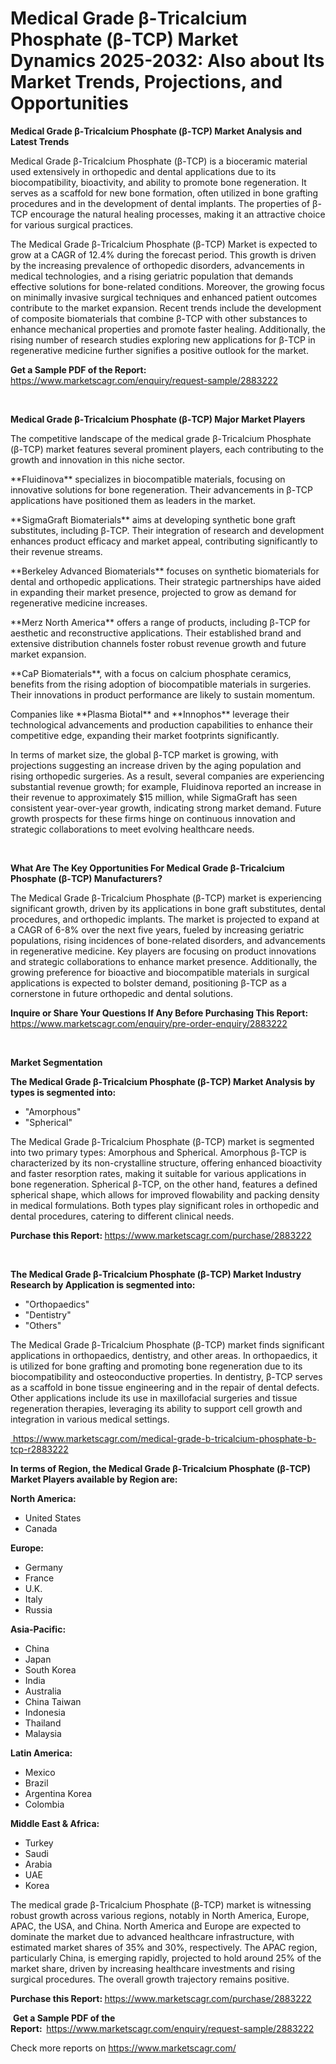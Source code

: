 <p><h1>Medical Grade β-Tricalcium Phosphate (β-TCP) Market Dynamics 2025-2032: Also about Its Market Trends, Projections, and Opportunities</h1></p><p><strong>Medical Grade β-Tricalcium Phosphate (β-TCP) Market Analysis and Latest Trends</strong></p>
<p><p>Medical Grade β-Tricalcium Phosphate (β-TCP) is a bioceramic material used extensively in orthopedic and dental applications due to its biocompatibility, bioactivity, and ability to promote bone regeneration. It serves as a scaffold for new bone formation, often utilized in bone grafting procedures and in the development of dental implants. The properties of β-TCP encourage the natural healing processes, making it an attractive choice for various surgical practices.</p><p>The Medical Grade β-Tricalcium Phosphate (β-TCP) Market is expected to grow at a CAGR of 12.4% during the forecast period. This growth is driven by the increasing prevalence of orthopedic disorders, advancements in medical technologies, and a rising geriatric population that demands effective solutions for bone-related conditions. Moreover, the growing focus on minimally invasive surgical techniques and enhanced patient outcomes contribute to the market expansion. Recent trends include the development of composite biomaterials that combine β-TCP with other substances to enhance mechanical properties and promote faster healing. Additionally, the rising number of research studies exploring new applications for β-TCP in regenerative medicine further signifies a positive outlook for the market.</p></p>
<p><strong>Get a Sample PDF of the Report:&nbsp;</strong> <a href="https://www.marketscagr.com/enquiry/request-sample/2883222?utm_campaign=3018&utm_medium=2&utm_source=Github&utm_content=ia&utm_term=13032025&utm_id=medical-grade-b-tricalcium-phosphate-b-tcp">https://www.marketscagr.com/enquiry/request-sample/2883222</a></p>
<p>&nbsp;</p>
<p><strong>Medical Grade β-Tricalcium Phosphate (β-TCP) Major Market Players</strong></p>
<p><p>The competitive landscape of the medical grade β-Tricalcium Phosphate (β-TCP) market features several prominent players, each contributing to the growth and innovation in this niche sector. </p><p>**Fluidinova** specializes in biocompatible materials, focusing on innovative solutions for bone regeneration. Their advancements in β-TCP applications have positioned them as leaders in the market.</p><p>**SigmaGraft Biomaterials** aims at developing synthetic bone graft substitutes, including β-TCP. Their integration of research and development enhances product efficacy and market appeal, contributing significantly to their revenue streams.</p><p>**Berkeley Advanced Biomaterials** focuses on synthetic biomaterials for dental and orthopedic applications. Their strategic partnerships have aided in expanding their market presence, projected to grow as demand for regenerative medicine increases.</p><p>**Merz North America** offers a range of products, including β-TCP for aesthetic and reconstructive applications. Their established brand and extensive distribution channels foster robust revenue growth and future market expansion.</p><p>**CaP Biomaterials**, with a focus on calcium phosphate ceramics, benefits from the rising adoption of biocompatible materials in surgeries. Their innovations in product performance are likely to sustain momentum.</p><p>Companies like **Plasma Biotal** and **Innophos** leverage their technological advancements and production capabilities to enhance their competitive edge, expanding their market footprints significantly.</p><p>In terms of market size, the global β-TCP market is growing, with projections suggesting an increase driven by the aging population and rising orthopedic surgeries. As a result, several companies are experiencing substantial revenue growth; for example, Fluidinova reported an increase in their revenue to approximately $15 million, while SigmaGraft has seen consistent year-over-year growth, indicating strong market demand. Future growth prospects for these firms hinge on continuous innovation and strategic collaborations to meet evolving healthcare needs.</p></p>
<p>&nbsp;</p>
<p><strong>What Are The Key Opportunities For Medical Grade β-Tricalcium Phosphate (β-TCP) Manufacturers?</strong></p>
<p><p>The Medical Grade β-Tricalcium Phosphate (β-TCP) market is experiencing significant growth, driven by its applications in bone graft substitutes, dental procedures, and orthopedic implants. The market is projected to expand at a CAGR of 6-8% over the next five years, fueled by increasing geriatric populations, rising incidences of bone-related disorders, and advancements in regenerative medicine. Key players are focusing on product innovations and strategic collaborations to enhance market presence. Additionally, the growing preference for bioactive and biocompatible materials in surgical applications is expected to bolster demand, positioning β-TCP as a cornerstone in future orthopedic and dental solutions.</p></p>
<p><strong>Inquire or Share Your Questions If Any Before Purchasing This Report:</strong> <a href="https://www.marketscagr.com/enquiry/pre-order-enquiry/2883222?utm_campaign=3018&utm_medium=2&utm_source=Github&utm_content=ia&utm_term=13032025&utm_id=medical-grade-b-tricalcium-phosphate-b-tcp">https://www.marketscagr.com/enquiry/pre-order-enquiry/2883222</a></p>
<p>&nbsp;</p>
<p><strong>Market Segmentation</strong></p>
<p><strong>The Medical Grade β-Tricalcium Phosphate (β-TCP) Market Analysis by types is segmented into:</strong></p>
<p><ul><li>"Amorphous"</li><li>"Spherical"</li></ul></p>
<p><p>The Medical Grade β-Tricalcium Phosphate (β-TCP) market is segmented into two primary types: Amorphous and Spherical. Amorphous β-TCP is characterized by its non-crystalline structure, offering enhanced bioactivity and faster resorption rates, making it suitable for various applications in bone regeneration. Spherical β-TCP, on the other hand, features a defined spherical shape, which allows for improved flowability and packing density in medical formulations. Both types play significant roles in orthopedic and dental procedures, catering to different clinical needs.</p></p>
<p><strong>Purchase this Report:&nbsp;</strong><a href="https://www.marketscagr.com/purchase/2883222?utm_campaign=3018&utm_medium=2&utm_source=Github&utm_content=ia&utm_term=13032025&utm_id=medical-grade-b-tricalcium-phosphate-b-tcp">https://www.marketscagr.com/purchase/2883222</a></p>
<p>&nbsp;</p>
<p><strong>The Medical Grade β-Tricalcium Phosphate (β-TCP) Market Industry Research by Application is segmented into:</strong></p>
<p><ul><li>"Orthopaedics"</li><li>"Dentistry"</li><li>"Others"</li></ul></p>
<p><p>The Medical Grade β-Tricalcium Phosphate (β-TCP) market finds significant applications in orthopaedics, dentistry, and other areas. In orthopaedics, it is utilized for bone grafting and promoting bone regeneration due to its biocompatibility and osteoconductive properties. In dentistry, β-TCP serves as a scaffold in bone tissue engineering and in the repair of dental defects. Other applications include its use in maxillofacial surgeries and tissue regeneration therapies, leveraging its ability to support cell growth and integration in various medical settings.</p></p>
<p><a href="https://www.marketscagr.com/medical-grade-b-tricalcium-phosphate-b-tcp-r2883222?utm_campaign=3018&utm_medium=2&utm_source=Github&utm_content=ia&utm_term=13032025&utm_id=medical-grade-b-tricalcium-phosphate-b-tcp">&nbsp;https://www.marketscagr.com/medical-grade-b-tricalcium-phosphate-b-tcp-r2883222</a></p>
<p><strong>In terms of Region, the Medical Grade β-Tricalcium Phosphate (β-TCP) Market Players available by Region are:</strong></p>
<p>
    <p> <strong> North America: </strong>
        <ul>
            <li>United States</li>
            <li>Canada</li>
        </ul>
        </p> 
    <p> <strong> Europe: </strong>
        <ul>
            <li>Germany</li>
            <li>France</li>
            <li>U.K.</li>
            <li>Italy</li>
            <li>Russia</li>
        </ul>
        </p> 
    <p> <strong> Asia-Pacific: </strong>
        <ul>
            <li>China</li>
            <li>Japan</li>
            <li>South Korea</li>
            <li>India</li>
            <li>Australia</li>
            <li>China Taiwan</li>
            <li>Indonesia</li>
            <li>Thailand</li>
            <li>Malaysia</li>
        </ul>
        </p> 
    <p> <strong> Latin America: </strong>
        <ul>
            <li>Mexico</li>
            <li>Brazil</li>
            <li>Argentina Korea</li>
            <li>Colombia</li>
        </ul>
        </p> 
    <p> <strong> Middle East & Africa: </strong>
        <ul>
            <li>Turkey</li>
            <li>Saudi</li>
            <li>Arabia</li>
            <li>UAE</li>
            <li>Korea</li>
        </ul>
    </p>
    </p>
<p><p>The medical grade β-Tricalcium Phosphate (β-TCP) market is witnessing robust growth across various regions, notably in North America, Europe, APAC, the USA, and China. North America and Europe are expected to dominate the market due to advanced healthcare infrastructure, with estimated market shares of 35% and 30%, respectively. The APAC region, particularly China, is emerging rapidly, projected to hold around 25% of the market share, driven by increasing healthcare investments and rising surgical procedures. The overall growth trajectory remains positive.</p></p>
<p><strong>Purchase this Report: </strong><a href="https://www.marketscagr.com/purchase/2883222?utm_campaign=3018&utm_medium=2&utm_source=Github&utm_content=ia&utm_term=13032025&utm_id=medical-grade-b-tricalcium-phosphate-b-tcp">https://www.marketscagr.com/purchase/2883222</a></p>
<p>&nbsp;<strong>Get a Sample PDF of the Report:&nbsp;&nbsp;</strong><a href="https://www.marketscagr.com/enquiry/request-sample/2883222?utm_campaign=3018&utm_medium=2&utm_source=Github&utm_content=ia&utm_term=13032025&utm_id=medical-grade-b-tricalcium-phosphate-b-tcp">https://www.marketscagr.com/enquiry/request-sample/2883222</a></p>
<p><strong></strong></p>
<p>Check more reports on <a href="https://www.marketscagr.com/?utm_campaign=3018&utm_medium=2&utm_source=Github&utm_content=ia&utm_term=13032025&utm_id=medical-grade-b-tricalcium-phosphate-b-tcp">https://www.marketscagr.com/</a></p>